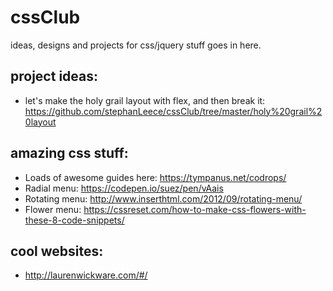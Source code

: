 # cssClub
ideas, designs and projects for css/jquery stuff goes in here.

## project ideas:

- let's make the holy grail layout with flex, and then break it: https://github.com/stephanLeece/cssClub/tree/master/holy%20grail%20layout

## amazing css stuff:
- Loads of awesome guides here: https://tympanus.net/codrops/
- Radial menu: https://codepen.io/suez/pen/vAais
- Rotating menu: http://www.inserthtml.com/2012/09/rotating-menu/
- Flower menu: https://cssreset.com/how-to-make-css-flowers-with-these-8-code-snippets/

 ## cool websites:

- http://laurenwickware.com/#/






